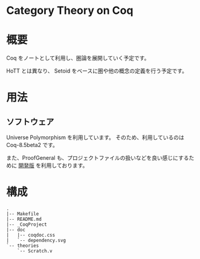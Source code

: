 Category Theory on Coq
========

# 概要

Coq をノートとして利用し、圏論を展開していく予定です。

HoTT とは異なり、 Setoid をベースに圏や他の概念の定義を行う予定です。

# 用法

## ソフトウェア

Universe Polymorphism を利用しています。
そのため、利用しているのは Coq-8.5beta2 です。

また、ProofGeneral も、プロジェクトファイルの扱いなどを良い感じにするために [開発版](http://proofgeneral.inf.ed.ac.uk/devel) を利用しております。

# 構成

```
.
|-- Makefile
|-- README.md
|-- _CoqProject
|-- doc
|   |-- coqdoc.css
|   `-- dependency.svg
`-- theories
    `-- Scratch.v
```
